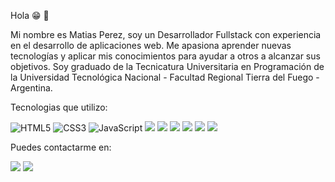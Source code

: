 Hola 😁 👋

Mi nombre es Matias Perez, soy un Desarrollador Fullstack con experiencia en el desarrollo de aplicaciones web. Me apasiona aprender nuevas tecnologías y aplicar mis conocimientos para ayudar a otros a alcanzar sus objetivos. Soy graduado de la Tecnicatura Universitaria en Programación de la Universidad Tecnológica Nacional - Facultad Regional Tierra del Fuego - Argentina.

Tecnologias que utilizo:

<img src="https://img.shields.io/badge/HTML5-E34F26?style=for-the-badge&logo=html5&logoColor=white" alt="HTML5"></img>
<img src="https://img.shields.io/badge/CSS3-1572B6?style=for-the-badge&logo=css3&logoColor=white" alt="CSS3"></img>
<img src="https://img.shields.io/badge/JavaScript-323330?style=for-the-badge&logo=javascript&logoColor=F7DF1E" alt="JavaScript"></img>
<img src="https://img.shields.io/badge/Spring_Boot-F2F4F9?style=for-the-badge&logo=spring-boot"></img>
<img src="https://img.shields.io/badge/React-20232A?style=for-the-badge&logo=react&logoColor=61DAFB"></img>
<img src="https://img.shields.io/badge/Postman-FF6C37?style=for-the-badge&logo=Postman&logoColor=white"></img>
<img src="https://img.shields.io/badge/MySQL-005C84?style=for-the-badge&logo=mysql&logoColor=white"></img>
<img src="https://img.shields.io/badge/PostgreSQL-316192?style=for-the-badge&logo=postgresql&logoColor=white"></img>
<img src="https://img.shields.io/badge/GIT-E44C30?style=for-the-badge&logo=git&logoColor=white"></img>
<img src="https://camo.githubusercontent.com/bce5c9b25447afefd9c8dc63febce5936fbff659beee51466a130b41a2821a9b/68747470733a2f2f696d672e736869656c64732e696f2f62616467652f446f636b65722d3243413545303f7374796c653d666f722d7468652d6261646765266c6f676f3d646f636b6572266c6f676f436f6c6f723d7768697465" alt="" data-canonical-src="https://img.shields.io/badge/Docker-2CA5E0?style=for-the-badge&amp;logo=docker&amp;logoColor=white" style="max-width: 100%;">

Puedes contactarme en:

<a href="https://www.linkedin.com/in/matiasezequielperez/" alt="Mi LinkedIn"><img src="https://camo.githubusercontent.com/e8dbf62a04af86d46001864cd22338d8a8474486a0e976ec695580027c373c79/68747470733a2f2f696d672e736869656c64732e696f2f62616467652f6c696e6b6564696e2d2532333030373742352e7376673f267374796c653d666f722d7468652d6261646765266c6f676f3d6c696e6b6564696e266c6f676f436f6c6f723d7768697465" data-canonical-src="https://img.shields.io/badge/linkedin-%230077B5.svg?&amp;style=for-the-badge&amp;logo=linkedin&amp;logoColor=white" style="max-width: 100%;"></a>
<a href="mailto:matiasperezequiel@gmail.com"><img src="https://img.shields.io/badge/Gmail-D14836?style=for-the-badge&logo=gmail&logoColor=white"></img></a>
